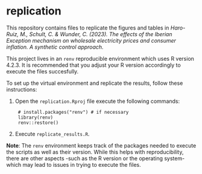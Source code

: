 # replication

This repository contains files to replicate the figures and tables in *Haro-Ruiz, M., Schult, C. & Wunder, C. (2023). The effects of the Iberian Exception mechanism on wholesale electricity prices and consumer inflation. A synthetic control approach.*

This project lives in an `renv` reproducible environment which uses R version 4.2.3. It is recommended that you adjust your R version accordingly to execute the files succesfully. 

To set up the virtual environment and replicate the results, follow these instructions:

1. Open the `replication.Rproj` file execute the following commands:

        # install.packages("renv") # if necessary
        library(renv) 
        renv::restore()

2. Execute `replicate_results.R`.

**Note**: The `renv` environment keeps track of the packages needed to execute the scripts as well as their version. While this helps with reproducibility, there are other aspects -such as the R version or the operating system- which may lead to issues in trying to execute the files.
